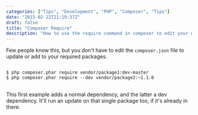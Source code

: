 ```yaml
---
categories: ["Tips", "Development", "PHP", "Composer", "Tips"]
date: "2015-02-22T21:19:37Z"
draft: false
title: "Composer Require"
description: "How to use the require command in composer to edit your dependencies"
---
```


Few people know this, but you don't have to edit the `composer.json` file to update or add to your required packages.

<pre class="code">
<code class="bash">
$ php composer.phar require vendor/package1:dev-master
$ php composer.phar require --dev vendor/package2:~1.1.0
</code>
</pre>

This first example adds a normal dependency, and the latter a dev dependency. It'll run an update on that single package too, if it's already in there.
